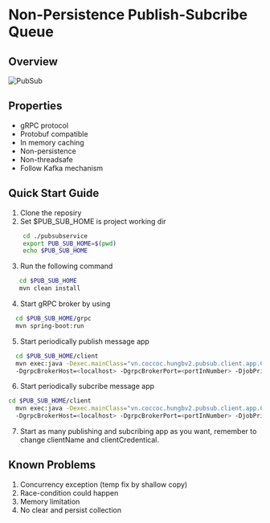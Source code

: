 # Non-Persistence Publish-Subcribe Queue

## Overview

![PubSub](https://user-images.githubusercontent.com/8535911/63535158-00e10500-c53b-11e9-968e-f88827eb8df0.png)


## Properties

* gRPC protocol
* Protobuf compatible
* In memory caching
* Non-persistence
* Non-threadsafe
* Follow Kafka mechanism

## Quick Start Guide

1. Clone the reposiry
2. Set $PUB_SUB_HOME is project working dir 
```bash
    cd ./pubsubservice
    export PUB_SUB_HOME=$(pwd)
    echo $PUB_SUB_HOME
```
3. Run the following command
```bash
   cd $PUB_SUB_HOME
   mvn clean install 
```
4. Start gRPC broker by using  
```bash
  cd $PUB_SUB_HOME/grpc
  mvn spring-boot:run
``` 
5. Start periodically publish message app
```bash
  cd $PUB_SUB_HOME/client
  mvn exec:java -Dexec.mainClass="vn.coccoc.hungbv2.pubsub.client.app.ClientPubApp" -DclientName=<name> -DclientCredentical=<some_string> -DtopicName=<topicTest>
  -DgrpcBrokerHost=<localhost> -DgrpcBrokerPort=<portInNumber> -DjobPriority=<pritorityInNumber> -DjobIntervalInSecond=<numberSecond> -DschedulerDelayInSecond=<numberSecondDelay>
```
6. Start periodically subcribe message app
```bash
cd $PUB_SUB_HOME/client
  mvn exec:java -Dexec.mainClass="vn.coccoc.hungbv2.pubsub.client.app.ClientSubApp" -DclientName=<name> -DclientCredentical=<some_string> -DtopicName=<topicTest>
  -DgrpcBrokerHost=<localhost> -DgrpcBrokerPort=<portInNumber> -DjobPriority=<pritorityInNumber> -DjobIntervalInSecond=<numberSecond> -DschedulerDelayInSecond=<numberSecondDelay
```
7. Start as many publishing and subcribing app as you want, remember to change clientName and clientCredentical.

## Known Problems
1. Concurrency exception (temp fix by shallow copy)
2. Race-condition could happen
3. Memory limitation
4. No clear and persist collection


